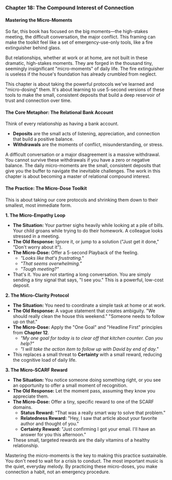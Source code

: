 ### **Chapter 18: The Compound Interest of Connection**
#### Mastering the Micro-Moments

So far, this book has focused on the big moments—the high-stakes meeting, the difficult conversation, the major conflict. This framing can make the toolkit feel like a set of emergency-use-only tools, like a fire extinguisher behind glass.

But relationships, whether at work or at home, are not built in these dramatic, high-stakes moments. They are forged in the thousand tiny, seemingly insignificant "micro-moments" of daily life. The fire extinguisher is useless if the house's foundation has already crumbled from neglect.

This chapter is about taking the powerful protocols we've learned and "micro-dosing" them. It's about learning to use 5-second versions of these tools to make the small, consistent deposits that build a deep reservoir of trust and connection over time.

#### **The Core Metaphor: The Relational Bank Account**
Think of every relationship as having a bank account.
*   **Deposits** are the small acts of listening, appreciation, and connection that build a positive balance.
*   **Withdrawals** are the moments of conflict, misunderstanding, or stress.

A difficult conversation or a major disagreement is a massive withdrawal. You cannot survive these withdrawals if you have a zero or negative balance. The daily micro-moments are the small, consistent deposits that give you the buffer to navigate the inevitable challenges. The work in this chapter is about becoming a master of relational compound interest.

#### **The Practice: The Micro-Dose Toolkit**

This is about taking our core protocols and shrinking them down to their smallest, most immediate form.

**1. The Micro-Empathy Loop**
*   **The Situation:** Your partner sighs heavily while looking at a pile of bills. Your child groans while trying to do their homework. A colleague looks stressed in a meeting.
*   **The Old Response:** Ignore it, or jump to a solution ("Just get it done," "Don't worry about it").
*   **The Micro-Dose:** Offer a 5-second Playback of the feeling.
    *   *"Looks like that's frustrating."*
    *   *"That seems overwhelming."*
    *   *"Tough meeting?"*
*   That's it. You are not starting a long conversation. You are simply sending a tiny signal that says, "I see you." This is a powerful, low-cost deposit.

**2. The Micro-Clarity Protocol**
*   **The Situation:** You need to coordinate a simple task at home or at work.
*   **The Old Response:** A vague statement that creates ambiguity. "We should really clean the house this weekend." "Someone needs to follow up on that."
*   **The Micro-Dose:** Apply the "One Goal" and "Headline First" principles from **Chapter 12**.
    *   *"My one goal for today is to clear off that kitchen counter. Can you help?"*
    *   *"I will take the action item to follow up with David by end of day."*
*   This replaces a small threat to **Certainty** with a small reward, reducing the cognitive load of daily life.

**3. The Micro-SCARF Reward**
*   **The Situation:** You notice someone doing something right, or you see an opportunity to offer a small moment of recognition.
*   **The Old Response:** Let the moment pass, assuming they know you appreciate them.
*   **The Micro-Dose:** Offer a tiny, specific reward to one of the SCARF domains.
    *   **Status Reward:** "That was a really smart way to solve that problem."
    *   **Relatedness Reward:** "Hey, I saw that article about your favorite author and thought of you."
    *   **Certainty Reward:** "Just confirming I got your email. I'll have an answer for you this afternoon."
*   These small, targeted rewards are the daily vitamins of a healthy relationship.

Mastering the micro-moments is the key to making this practice sustainable. You don't need to wait for a crisis to conduct. The most important music is the quiet, everyday melody. By practicing these micro-doses, you make connection a habit, not an emergency procedure.
